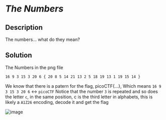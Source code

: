 # _The Numbers_
## Description
The numbers... what do they mean?
## Solution
The Numbers in the png file
```
16 9 3 15 3 20 6 { 20 8 5 14 21 13 2 5 18 19 13 1 19 15 14 }
```
We know that there is a patern for the flag, picoCTF{...}, Which means `16 9 3 15 3 20 6` &harr; `picoCTF`
Notice that the number `3` is repeated and so does the letter `c`, in the same position, c is the third letter in alphabets, this is likely a `A1Z26` encoding, decode it and get the flag

![image](https://user-images.githubusercontent.com/70738420/178622325-51e4093f-642e-4cd7-80fb-ba4ed0d7f19c.png)
